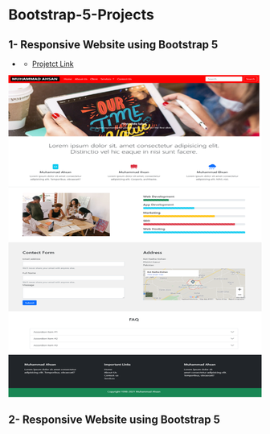 # Bootstrap-5-Projects

## 1- Responsive Website using Bootstrap 5

- * [Projetct Link](https://github.com/ahsanshareef21/Bootstrap-5-Projects/tree/main/1-%20Responsive%20Website%20using%20Bootstrap%205)
 
<p align="center">
<img src="1- Responsive Website using Bootstrap 5/images/Website Screenshoot.png" width="512px" height="640px" alt="Course Outline_ Track To Learn Data Science in 30 Days">
</p>
 

## 2- Responsive Website using Bootstrap 5

